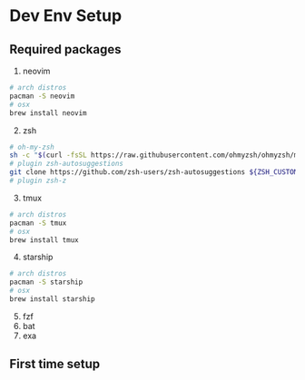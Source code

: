# Dev Env Setup

## Required packages
1. neovim
```bash
# arch distros
pacman -S neovim
# osx
brew install neovim
```
2. zsh
```bash
# oh-my-zsh
sh -c "$(curl -fsSL https://raw.githubusercontent.com/ohmyzsh/ohmyzsh/master/tools/install.sh)"
# plugin zsh-autosuggestions
git clone https://github.com/zsh-users/zsh-autosuggestions ${ZSH_CUSTOM:-~/.oh-my-zsh/custom}/plugins/zsh-autosuggestions
# plugin zsh-z
```
3. tmux
```bash
# arch distros
pacman -S tmux
# osx
brew install tmux
```
4. starship
```bash
# arch distros
pacman -S starship
# osx
brew install starship
```
5. fzf
6. bat
7. exa

## First time setup

